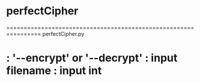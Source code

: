# perfectCipher
================================================================
perfectCipher.py <mode> <filename> <seed>

<mode>: '--encrypt' or '--decrypt'
<filename>: input filename
<seed>: input int
================================================================
